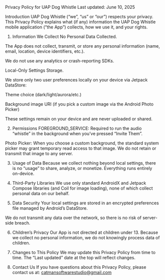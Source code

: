 Privacy Policy for UAP Dog Whistle
Last updated: June 10, 2025

Introduction
UAP Dog Whistle (“we”, “us” or “our”) respects your privacy. This Privacy Policy explains what (if any) information the UAP Dog Whistle mobile application (“the App”) collects, how we use it, and your rights.

1. Information We Collect
No Personal Data Collected.

The App does not collect, transmit, or store any personal information (name, email, location, device identifiers, etc.).

We do not use any analytics or crash-reporting SDKs.

Local-Only Settings Storage.

We store only two user preferences locally on your device via Jetpack DataStore:

Theme choice (dark/light/aurora/etc.)

Background image URI (if you pick a custom image via the Android Photo Picker)

These settings remain on your device and are never uploaded or shared.

2. Permissions
FOREGROUND_SERVICE: Required to run the audio “whistle” in the background when you’ve pressed “Invite Them”.

Photo Picker: When you choose a custom background, the standard system picker may grant temporary read access to that image. We do not retain or transmit that image to any server.

3. Usage of Data
Because we collect nothing beyond local settings, there is no “usage” to share, analyze, or monetize. Everything runs entirely on-device.

4. Third-Party Libraries
We use only standard AndroidX and Jetpack Compose libraries (and Coil for image loading), none of which collect personal data on our behalf.

5. Data Security
Your local settings are stored in an encrypted preferences file managed by Android’s DataStore.

We do not transmit any data over the network, so there is no risk of server-side breach.

6. Children’s Privacy
Our App is not directed at children under 13. Because we collect no personal information, we do not knowingly process data of children.

7. Changes to This Policy
We may update this Privacy Policy from time to time. The “Last updated” date at the top will reflect changes.

8. Contact Us
If you have questions about this Privacy Policy, please contact us at:
catmansoftwarestudio@gmail.com
